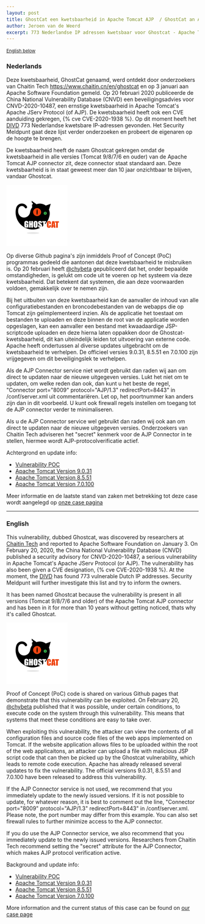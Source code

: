 ```yaml
---
layout: post
title: GhostCat een kwetsbaarheid in Apache Tomcat AJP  / GhostCat an Apache Tomcat AJP vulnerability
author: Jeroen van de Weerd
excerpt: 773 Nederlandse IP adressen kwetsbaar voor Ghostcat - Apache Tomcat AJP File Read/Inclusion Vulnerability / 773 Dutch IP addresses vulnerable to Ghostcat - Apache Tomcat AJP File Read / Inclusion Vulnerability
---
```

<p>
	<small><a href='{{ page.url }}#english'>English below</a></small>
</p>

### Nederlands

Deze kwetsbaarheid, GhostCat genaamd, werd ontdekt door onderzoekers van Chaitin Tech https://www.chaitin.cn/en/ghostcat en  op 3 januari aan Apache Software Foundation gemeld. Op 20 februari 2020 publiceerde de China National Vulnerability Database (CNVD) een beveiligingsadvies voor CNVD-2020-10487, een ernstige kwetsbaarheid in Apache Tomcat's Apache JServ Protocol (of AJP). De kwetsbaarheid heeft ook een CVE aanduiding gekregen, {% cve CVE-2020-1938 %}.
Op dit moment heeft het [DIVD](https://www.divd.nl) 773 Nederlandse kwetsbare IP-adressen gevonden. Het Security Meldpunt gaat deze lijst verder onderzoeken en probeert de eigenaren op de hoogte te brengen.

De kwetsbaarheid heeft de naam Ghostcat gekregen omdat de kwetsbaarheid in alle versies (Tomcat 9/8/7/6 en ouder) van de Apache Tomcat AJP connector zit, deze connector staat standaard aan. Deze kwetsbaarheid is in staat geweest meer dan 10 jaar onzichtbaar te blijven, vandaar Ghostcat.

![Ghostcat](/assets/images/ghostcat-logo-small.png "Image copyright Chaitin Tech")

Op diverse Github pagina's zijn inmiddels Proof of Concept (PoC) programmas gedeeld die aantonen dat deze kwetsbaarheid te misbruiken is.
Op 20 februari heeft [@chybeta](https://twitter.com/chybeta/status/1230489154468732928) gepubliceerd dat het, onder bepaalde omstandigheden, is gelukt om code uit te voeren op het systeem via deze kwetsbaarheid. Dat betekent dat systemen, die aan deze voorwaarden voldoen, gemakkelijk over te nemen zijn.

Bij het uitbuiten van deze kwetsbaarheid kan de aanvaller de inhoud van alle configuratiebestanden en broncodebestanden van de webapps die op Tomcat zijn geïmplementeerd inzien. Als de applicatie het toestaat om bestanden te uploaden en deze binnen de root van de applicatie worden opgeslagen, kan een aanvaller een bestand met kwaadaardige JSP-scriptcode uploaden en deze hierna laten oppakken door de Ghostcat-kwetsbaarheid, dit kan uiteindelijk leiden tot uitvoering van externe code.
Apache heeft ondertussen al diverse updates uitgebracht om de kwetsbaarheid te verhelpen. De officieel versies 9.0.31, 8.5.51 en 7.0.100 zijn vrijgegeven om dit beveiligingslek te verhelpen.

Als de AJP Connector service niet wordt gebruikt dan raden wij aan om direct te updaten naar de nieuwe uitgegeven versies. Lukt het niet om te updaten, om welke reden dan ook, dan kunt u het beste de regel, "Connector port="8009" protocol="AJP/1.3" redirectPort=8443" in /conf/server.xml uit commentariëren. Let op, het poortnummer kan anders zijn dan in dit voorbeeld. U kunt ook firewall regels instellen om toegang tot de AJP connector verder te minimaliseren.

Als u de AJP Connector service wel gebruikt dan raden wij ook aan om direct te updaten naar de nieuwe uitgegeven versies. Onderzoekers van Chaitin Tech adviseren het "secret" kenmerk voor de AJP Connector in te stellen, hiermee wordt AJP-protocolverificatie actief.

Achtergrond en update info:
* [Vulnerability POC](https://twitter.com/chybeta/status/1230489154468732928)
* [Apache Tomcat Version 9.0.31](https://tomcat.apache.org/tomcat-9.0-doc/changelog.html)
* [Apache Tomcat Version 8.5.51](https://tomcat.apache.org/tomcat-8.5-doc/changelog.html)
* [Apache Tomcat Version 7.0.100](https://tomcat.apache.org/tomcat-7.0-doc/changelog.html)

Meer informatie en de laatste stand van zaken met betrekking tot deze case wordt aangelegd op [onze case pagina](/DIVD-2020-00005/)

<hr>

### English

This vulnerability, dubbed Ghostcat, was discovered by researchers at [Chaitin Tech](https://www.chaitin.cn/en/ghostcat) and reported to Apache Software Foundation on January 3. On February 20, 2020, the China National Vulnerability Database (CNVD) published a security advisory for CNVD-2020-10487, a serious vulnerability in Apache Tomcat's Apache JServ Protocol (or AJP). The vulnerability has also been given a CVE designation, {% cve CVE-2020-1938 %}.
At the moment, the [DIVD](https://www.divd.nl) has found 773 vulnerable Dutch IP addresses. Security Meldpunt will further investigate this list and try to inform the owners.

It has been named Ghostcat because the vulnerability is present in all versions (Tomcat 9/8/7/6 and older) of the Apache Tomcat AJP connector and has been in it for more than 10 years without getting noticed, thats why it's called Ghostcat.

![Ghostcat](/assets/images/ghostcat-logo-small.png "Image copyright Chaitin Tech")

Proof of Concept (PoC) code is shared on various Github pages that demonstrate that this vulnerability can be exploited. On February 20, [@chybeta](https://twitter.com/chybeta/status/1230489154468732928) published that it was possible, under certain conditions, to execute code on the system through this vulnerability. This means that systems that meet these conditions are easy to take over.

When exploiting this vulnerability, the attacker can view the contents of all configuration files and source code files of the web apps implemented on Tomcat. If the website application allows files to be uploaded within the root of the web applicaitons, an attacker can upload a file with malicious JSP script code that can then be picked up by the Ghostcat vulnerability, which leads to remote code execution.
Apache has already released several updates to fix the vulnerability. The official versions 9.0.31, 8.5.51 and 7.0.100 have been released to address this vulnerability.

If the AJP Connector service is not used, we recommend that you immediately update to the newly issued versions. If it is not possible to update, for whatever reason, it is best to comment out the line, "Connector port="8009" protocol="AJP/1.3" redirectPort=8443" in /conf/server.xml. Please note, the port number may differ from this example. You can also set firewall rules to further minimize access to the AJP connector.

If you do use the AJP Connector service, we also recommend that you immediately update to the newly issued versions. Researchers from Chaitin Tech recommend setting the "secret" attribute for the AJP Connector, which makes AJP protocol verification active.

Background and update info:
* [Vulnerability POC](https://twitter.com/chybeta/status/1230489154468732928)
* [Apache Tomcat Version 9.0.31](https://tomcat.apache.org/tomcat-9.0-doc/changelog.html)
* [Apache Tomcat Version 8.5.51](https://tomcat.apache.org/tomcat-8.5-doc/changelog.html)
* [Apache Tomcat Version 7.0.100](https://tomcat.apache.org/tomcat-7.0-doc/changelog.html)

More information and the current status of this case can be found on [our case page](/DIVD-2020-00005/)
